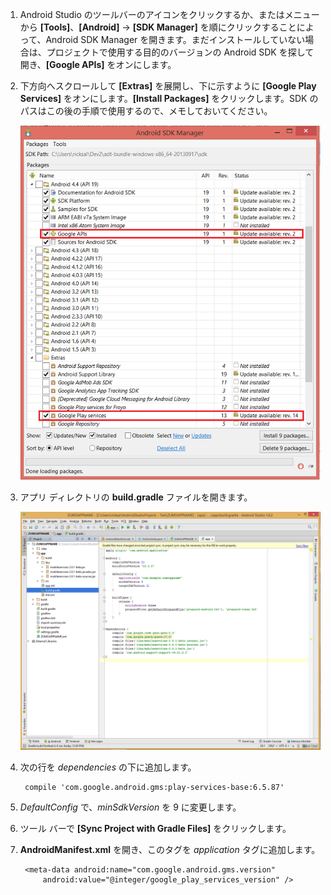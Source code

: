 1. Android Studio のツールバーのアイコンをクリックするか、またはメニューから **[Tools]**、**[Android]** -> **[SDK Manager]** を順にクリックすることによって、Android SDK Manager を開きます。まだインストールしていない場合は、プロジェクトで使用する目的のバージョンの Android SDK を探して開き、**[Google APIs]** をオンにします。

2. 下方向へスクロールして **[Extras]** を展開し、下に示すように **[Google Play Services]** をオンにします。**[Install Packages]** をクリックします。SDK のパスはこの後の手順で使用するので、メモしておいてください。

   	![](./media/notification-hubs-android-get-started/notification-hub-create-android-app4.png)


3. アプリ ディレクトリの **build.gradle** ファイルを開きます。

	![](./media/mobile-services-android-get-started-push/android-studio-push-build-gradle.png)

4. 次の行を *dependencies* の下に追加します。

   		compile 'com.google.android.gms:play-services-base:6.5.87'

5. *DefaultConfig* で、*minSdkVersion* を 9 に変更します。
 
6. ツール バーで **[Sync Project with Gradle Files]** をクリックします。

7. **AndroidManifest.xml** を開き、このタグを *application* タグに追加します。

        <meta-data android:name="com.google.android.gms.version"
            android:value="@integer/google_play_services_version" />
 

<!---HONumber=July15_HO2-->